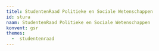 ```yaml
---
titel: StudentenRaad Politieke en Sociale Wetenschappen
id: stura
naam: StudentenRaad Politieke en Sociale Wetenschappen
konvent: gsr
themes:
  -  studentenraad
---
```

